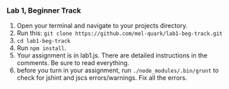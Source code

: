 ### Lab 1, Beginner Track

1. Open your terminal and navigate to your projects directory.
2. Run this: `git clone https://github.com/mel-quark/lab1-beg-track.git`
3. `cd lab1-beg-track`
4. Run `npm install`.
5. Your assignment is in lab1.js. There are detailed instructions in the comments. Be sure to read everything.
6. before you turn in your assignment, run `./node_modules/.bin/grunt` to check for jshint and jscs errors/warnings. Fix all the errors.
